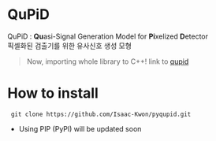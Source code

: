 # QuPiD

QuPiD : **Qu**asi-Signal Generation Model for **Pi**xelized **D**etector  
픽셀화된 검출기를 위한 유사신호 생성 모형

> Now, importing whole library to C++! link to [qupid](https://github.com/Isaac-Kwon/qupid)

# How to install

``` git clone https://github.com/Isaac-Kwon/pyqupid.git```

* Using PIP (PyPl) will be updated soon


